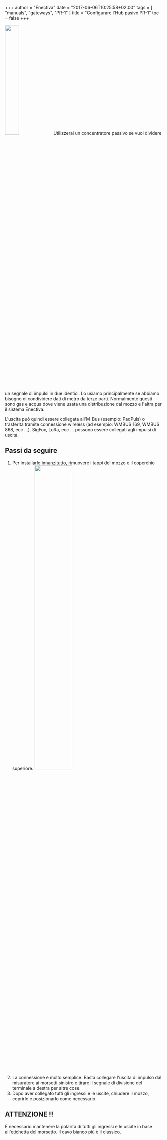 +++
author = "Enectiva"
date = "2017-06-06T10:25:58+02:00"
tags = [
    "manuals",
    "gateways",
    "PR-1"
]
title = "Configurare l'Hub pasivo PR-1"
toc = false
+++

<img class="right" src="/images/hub-pasivo-pr-1.jpg" style="width:30%"></img>
Utilizzerai un concentratore passivo se vuoi dividere un segnale di impulsi in due identici. Lo usiamo principalmente se abbiamo bisogno di condividere dati di metro da terze parti. Normalmente questi sono gas e acqua dove viene usata una distribuzione dal mozzo e l'altra per il sistema Enectiva.

L'uscita può quindi essere collegata all'M-Bus (esempio: PadPuls) o trasferita tramite connessione wireless (ad esempio: WMBUS 169, WMBUS 868, ecc ...). SigFox, LoRa, ecc ... possono essere collegati agli impulsi di uscita.

## Passi da seguire

1. Per installarlo innanzitutto, rimuovere i tappi del mozzo e il coperchio superiore.
<img class="center" src="/images/hub-pasivo-pr-1-without-cases_en.png" style="width:50%"></img>
2. La connessione è molto semplice. Basta collegare l'uscita di impulso dal misuratore ai morsetti sinistro e tirare il segnale di divisione del terminale a destra per altre cose.
3. Dopo aver collegato tutti gli ingressi e le uscite, chiudere il mozzo, coprirlo e posizionarlo come necessario.


## ATTENZIONE !!
È necessario mantenere la polarità di tutti gli ingressi e le uscite in base all'etichetta del morsetto. Il cavo bianco più è il classico.
